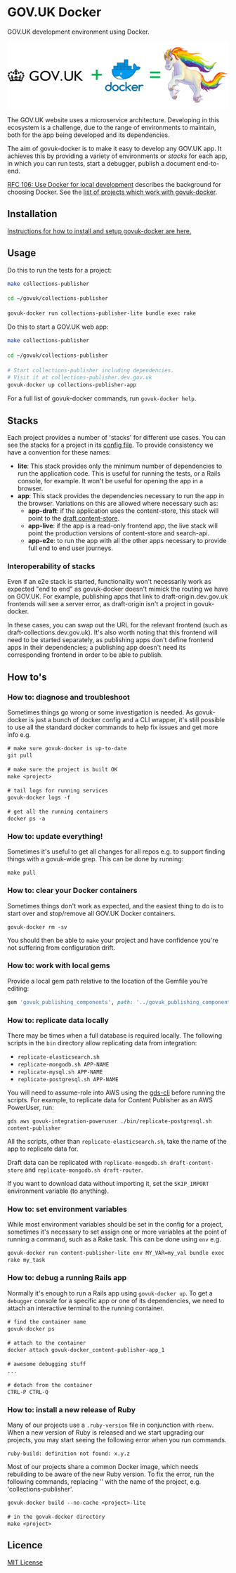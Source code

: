 # GOV.UK Docker

GOV.UK development environment using Docker.

![diagram](docs/diagram.png)

The GOV.UK website uses a microservice architecture. Developing in this ecosystem is a challenge, due to the range of environments to maintain, both for the app being developed and its dependencies.

The aim of govuk-docker is to make it easy to develop any GOV.UK app. It achieves this by providing a variety of environments or _stacks_ for each app, in which you can run tests, start a debugger, publish a document end-to-end.

[RFC 106: Use Docker for local development](https://github.com/alphagov/govuk-rfcs/blob/master/rfc-106-docker-for-local-development.md) describes the background for choosing Docker. See the [list of projects which work with govuk-docker](docs/compatibility.md).

## Installation

[Instructions for how to install and setup govuk-docker are here.](docs/installation.md)

## Usage

Do this to run the tests for a project:

```sh
make collections-publisher

cd ~/govuk/collections-publisher

govuk-docker run collections-publisher-lite bundle exec rake
```

Do this to start a GOV.UK web app:

```sh
make collections-publisher

cd ~/govuk/collections-publisher

# Start collections-publisher including dependencies.
# Visit it at collections-publisher.dev.gov.uk
govuk-docker up collections-publisher-app
```

For a full list of govuk-docker commands, run `govuk-docker help`.

## Stacks

Each project provides a number of 'stacks' for different use cases.
You can see the stacks for a project in its [config file](projects/content-publisher/docker-compose.yml).
To provide consistency we have a convention for these names:

- **lite**: This stack provides only the minimum number of dependencies to run
  the application code. This is useful for running the tests, or a Rails
  console, for example. It won't be useful for opening the app in a browser.
- **app**: This stack provides the dependencies necessary to run the app in the
  browser. Variations on this are allowed where necessary such as:
  - **app-draft**: if the application uses the content-store, this stack will
    point to the [draft content-store](https://docs.publishing.service.gov.uk/manual/content-preview.html).
  - **app-live**: if the app is a read-only frontend app, the live stack will
    point the production versions of content-store and search-api.
  - **app-e2e**: to run the app with all the other apps necessary to provide
    full end to end user journeys.

### Interoperability of stacks

Even if an e2e stack is started, functionality won't necessarily work as expected "end to end" as govuk-docker doesn't mimick the routing we have on GOV.UK. For example, publishing apps that link to draft-origin.dev.gov.uk frontends will see a server error, as draft-origin isn't a project in govuk-docker.

In these cases, you can swap out the URL for the relevant frontend (such as draft-collections.dev.gov.uk). It's also worth noting that this frontend will need to be started separately, as publishing apps don't define frontend apps in their dependencies; a publishing app doesn't need its corresponding frontend in order to be able to publish.

## How to's

### How to: diagnose and troubleshoot

Sometimes things go wrong or some investigation is needed. As govuk-docker is just a bunch of docker config and a CLI wrapper, it's still possible to use all the standard docker commands to help fix issues and get more info e.g.

```
# make sure govuk-docker is up-to-date
git pull

# make sure the project is built OK
make <project>

# tail logs for running services
govuk-docker logs -f

# get all the running containers
docker ps -a
```

### How to: update everything!

Sometimes it's useful to get all changes for all repos e.g. to support finding things with a govuk-wide grep. This can be done by running:

```
make pull
```

### How to: clear your Docker containers

Sometimes things don't work as expected, and the easiest thing to do is to start over and stop/remove all GOV.UK Docker containers.

```
govuk-docker rm -sv
```

You should then be able to `make` your project and have confidence you're not suffering from configuration drift.

### How to: work with local gems

Provide a local gem path relative to the location of the Gemfile you're editing:

```ruby
gem 'govuk_publishing_components', path: '../govuk_publishing_components'
```

### How to: replicate data locally

There may be times when a full database is required locally.  The following scripts in the `bin` directory allow replicating data from integration:

- `replicate-elasticsearch.sh`
- `replicate-mongodb.sh APP-NAME`
- `replicate-mysql.sh APP-NAME`
- `replicate-postgresql.sh APP-NAME`

You will need to assume-role into AWS using the [gds-cli](https://docs.publishing.service.gov.uk/manual/gds-cli.html) before running the scripts. For example, to replicate data for Content Publisher as an AWS PowerUser, run:

```
gds aws govuk-integration-poweruser ./bin/replicate-postgresql.sh content-publisher
```

All the scripts, other than `replicate-elasticsearch.sh`, take the name of the app to replicate data for.

Draft data can be replicated with `replicate-mongodb.sh draft-content-store` and `replicate-mongodb.sh draft-router`.

If you want to download data without importing it, set the `SKIP_IMPORT` environment variable (to anything).

### How to: set environment variables

While most environment variables should be set in the config for a project, sometimes it's necessary to set assign one or more variables at the point of running a command, such as a Rake task. This can be done using `env` e.g.

```
govuk-docker run content-publisher-lite env MY_VAR=my_val bundle exec rake my_task
```

### How to: debug a running Rails app

Normally it's enough to run a Rails app using `govuk-docker up`. To get a `debugger` console for a specific app or one of its dependencies, we need to attach an interactive terminal to the running container.

```
# find the container name
govuk-docker ps

# attach to the container
docker attach govuk-docker_content-publisher-app_1

# awesome debugging stuff
...

# detach from the container
CTRL-P CTRL-Q
```

### How to: install a new release of Ruby

Many of our projects use a `.ruby-version` file in conjunction with `rbenv`. When a new version of Ruby is released and we start upgrading our projects, you may start seeing the following error when you run commands.

```
ruby-build: definition not found: x.y.z
```

Most of our projects share a common Docker image, which needs rebuilding to be aware of the new Ruby version. To fix the error, run the following commands, replacing '<project>' with the name of the project, e.g. 'collections-publisher'.
```
govuk-docker build --no-cache <project>-lite

# in the govuk-docker directory
make <project>
```

## Licence

[MIT License](LICENCE)
